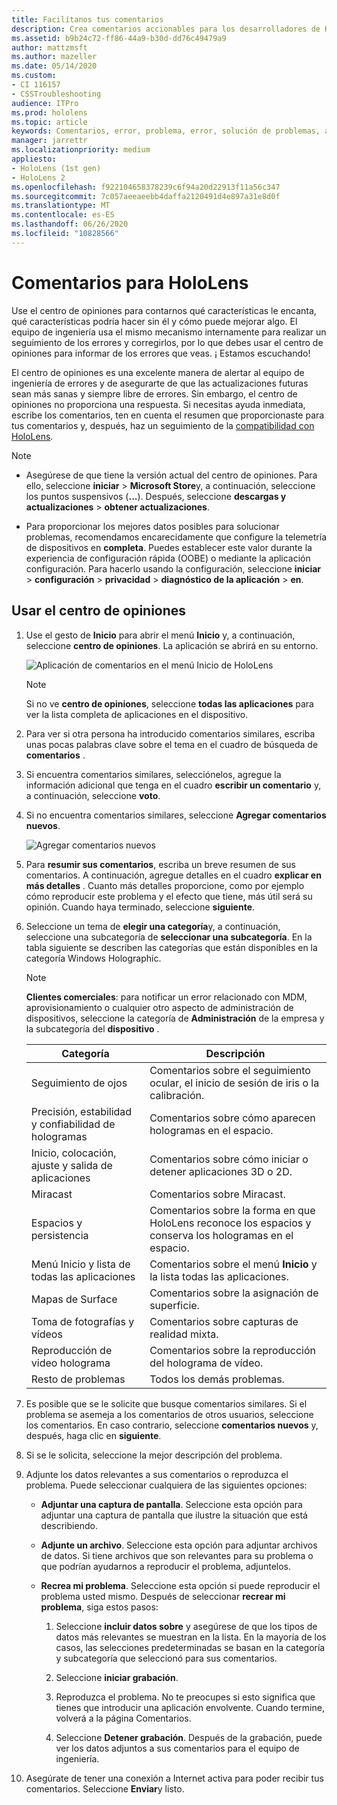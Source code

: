 ```yaml
---
title: Facilítanos tus comentarios
description: Crea comentarios accionables para los desarrolladores de HoloLens y Windows Mixed Reality mediante el centro de opiniones.
ms.assetid: b9b24c72-ff86-44a9-b30d-dd76c49479a9
author: mattzmsft
ms.author: mazeller
ms.date: 05/14/2020
ms.custom:
- CI 116157
- CSSTroubleshooting
audience: ITPro
ms.prod: hololens
ms.topic: article
keywords: Comentarios, error, problema, error, solución de problemas, ayuda
manager: jarrettr
ms.localizationpriority: medium
appliesto:
- HoloLens (1st gen)
- HoloLens 2
ms.openlocfilehash: f922104658378239c6f94a20d22913f11a56c347
ms.sourcegitcommit: 7c057aeeaeebb4daffa2120491d4e897a31e8d0f
ms.translationtype: MT
ms.contentlocale: es-ES
ms.lasthandoff: 06/26/2020
ms.locfileid: "10828566"
---
```

# Comentarios para HoloLens

Use el centro de opiniones para contarnos qué características le encanta, qué características podría hacer sin él y cómo puede mejorar algo. El equipo de ingeniería usa el mismo mecanismo internamente para realizar un seguimiento de los errores y corregirlos, por lo que debes usar el centro de opiniones para informar de los errores que veas. ¡ Estamos escuchando!

El centro de opiniones es una excelente manera de alertar al equipo de ingeniería de errores y de asegurarte de que las actualizaciones futuras sean más sanas y siempre libre de errores. Sin embargo, el centro de opiniones no proporciona una respuesta. Si necesitas ayuda inmediata, escribe los comentarios, ten en cuenta el resumen que proporcionaste para tus comentarios y, después, haz un seguimiento de la [compatibilidad con HoloLens](https://support.microsoft.com/supportforbusiness/productselection?sapid=e9391227-fa6d-927b-0fff-f96288631b8f).

> [!NOTE]  
>  
> - Asegúrese de que tiene la versión actual del centro de opiniones. Para ello, seleccione **iniciar**  >  **Microsoft Store**y, a continuación, seleccione los puntos suspensivos (**...**). Después, seleccione **descargas y actualizaciones**  >  **obtener actualizaciones**.  
>  
> - Para proporcionar los mejores datos posibles para solucionar problemas, recomendamos encarecidamente que configure la telemetría de dispositivos en **completa**. Puedes establecer este valor durante la experiencia de configuración rápida (OOBE) o mediante la aplicación configuración. Para hacerlo usando la configuración, seleccione **iniciar**  >  **configuración**  >  **privacidad**  >  **diagnóstico de la aplicación**  >  **en**.

## Usar el centro de opiniones

1. Use el gesto de **Inicio** para abrir el menú **Inicio** y, a continuación, seleccione **centro de opiniones**. La aplicación se abrirá en su entorno.

   ![Aplicación de comentarios en el menú Inicio de HoloLens](./images/hololens2-feedbackhub-tile.png)
   > [!NOTE]  
   > Si no ve **centro de opiniones**, seleccione **todas las aplicaciones** para ver la lista completa de aplicaciones en el dispositivo.

1. Para ver si otra persona ha introducido comentarios similares, escriba unas pocas palabras clave sobre el tema en el cuadro de búsqueda de **comentarios** .
1. Si encuentra comentarios similares, selecciónelos, agregue la información adicional que tenga en el cuadro **escribir un comentario** y, a continuación, seleccione **voto**.
1. Si no encuentra comentarios similares, seleccione **Agregar comentarios nuevos**.

   ![Agregar comentarios nuevos](./images/hololens-feedback-1.png)

1. Para **resumir sus comentarios**, escriba un breve resumen de sus comentarios. A continuación, agregue detalles en el cuadro **explicar en más detalles** . Cuanto más detalles proporcione, como por ejemplo cómo reproducir este problema y el efecto que tiene, más útil será su opinión. Cuando haya terminado, seleccione **siguiente**.

1. Seleccione un tema de **elegir una categoría**y, a continuación, seleccione una subcategoría de **seleccionar una subcategoría**. En la tabla siguiente se describen las categorías que están disponibles en la categoría Windows Holographic.

   > [!NOTE]  
   > **Clientes comerciales**: para notificar un error relacionado con MDM, aprovisionamiento o cualquier otro aspecto de administración de dispositivos, seleccione la categoría de **Administración** de la empresa y la subcategoría del **dispositivo** .

   |Categoría |Descripción |
   | --- | --- |
   |Seguimiento de ojos |Comentarios sobre el seguimiento ocular, el inicio de sesión de iris o la calibración. |
   |Precisión, estabilidad y confiabilidad de hologramas |Comentarios sobre cómo aparecen hologramas en el espacio. |
   |Inicio, colocación, ajuste y salida de aplicaciones |Comentarios sobre cómo iniciar o detener aplicaciones 3D o 2D. |
   |Miracast |Comentarios sobre Miracast. |
   |Espacios y persistencia |Comentarios sobre la forma en que HoloLens reconoce los espacios y conserva los hologramas en el espacio. |
   |Menú Inicio y lista de todas las aplicaciones |Comentarios sobre el menú **Inicio** y la lista todas las aplicaciones. |
   |Mapas de Surface |Comentarios sobre la asignación de superficie. |
   |Toma de fotografías y vídeos |Comentarios sobre capturas de realidad mixta. |
   |Reproducción de video holograma |Comentarios sobre la reproducción del holograma de vídeo. |
   |Resto de problemas |Todos los demás problemas. |

1. Es posible que se le solicite que busque comentarios similares. Si el problema se asemeja a los comentarios de otros usuarios, seleccione los comentarios. En caso contrario, seleccione **comentarios nuevos** y, después, haga clic en **siguiente**.

1. Si se le solicita, seleccione la mejor descripción del problema.

1. Adjunte los datos relevantes a sus comentarios o reproduzca el problema. Puede seleccionar cualquiera de las siguientes opciones:

   - **Adjuntar una captura de pantalla**. Seleccione esta opción para adjuntar una captura de pantalla que ilustre la situación que está describiendo.
   - **Adjunte un archivo**. Seleccione esta opción para adjuntar archivos de datos. Si tiene archivos que son relevantes para su problema o que podrían ayudarnos a reproducir el problema, adjuntelos.
   - **Recrea mi problema**. Seleccione esta opción si puede reproducir el problema usted mismo. Después de seleccionar **recrear mi problema**, siga estos pasos:  

     1. Seleccione **incluir datos sobre** y asegúrese de que los tipos de datos más relevantes se muestran en la lista. En la mayoría de los casos, las selecciones predeterminadas se basan en la categoría y subcategoría que seleccionó para sus comentarios.  
     1. Seleccione **iniciar grabación**.

     1. Reproduzca el problema. No te preocupes si esto significa que tienes que introducir una aplicación envolvente. Cuando termine, volverá a la página Comentarios.
     1. Seleccione **Detener grabación**. Después de la grabación, puede ver los datos adjuntos a sus comentarios para el equipo de ingeniería.

1. Asegúrate de tener una conexión a Internet activa para poder recibir tus comentarios. Seleccione **Enviar**y listo.

